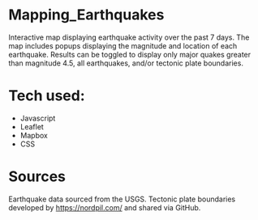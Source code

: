 # Mapping_Earthquakes

Interactive map displaying earthquake activity over the past 7 days.  The map includes popups displaying the magnitude and location of each earthquake.  Results can be toggled to display only major quakes greater than magnitude 4.5, all earthquakes, and/or tectonic plate boundaries.

# Tech used:
- Javascript
- Leaflet
- Mapbox
- CSS

# Sources
Earthquake data sourced from the USGS.
Tectonic plate boundaries developed by https://nordpil.com/ and shared via GitHub.
